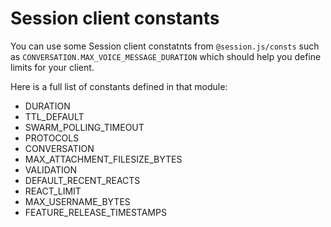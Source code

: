 # Session client constants

You can use some Session client constatnts from `@session.js/consts` such as `CONVERSATION.MAX_VOICE_MESSAGE_DURATION` which should help you define limits for your client.

Here is a full list of constants defined in that module:

- DURATION
- TTL_DEFAULT
- SWARM_POLLING_TIMEOUT
- PROTOCOLS
- CONVERSATION
- MAX_ATTACHMENT_FILESIZE_BYTES
- VALIDATION
- DEFAULT_RECENT_REACTS
- REACT_LIMIT
- MAX_USERNAME_BYTES
- FEATURE_RELEASE_TIMESTAMPS
